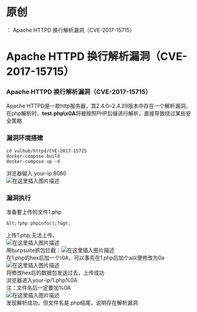 # 原创
：  Apache HTTPD 换行解析漏洞（CVE-2017-15715）

# Apache HTTPD 换行解析漏洞（CVE-2017-15715）

### Apache HTTPD 换行解析漏洞（CVE-2017-15715）

Apache HTTPD是一款http服务器，其2.4.0~2.4.29版本中存在一个解析漏洞。<br/> 在php解析时，**test.php\x0A**将被按照PHP后缀进行解析，直接导致绕过某些安全策略

### 漏洞环境搭建

```
cd vulhub/httpd/CVE-2017-15715
docker-compose build
docker-compose up -d

```

浏览器输入 your-ip:8080<br/> <img alt="在这里插入图片描述" src="https://img-blog.csdnimg.cn/4f24171f68f24964927f11a03b180f2b.png"/>

### 漏洞执行

准备要上传的文件1.php

```
&lt;?php phpinfo();?&gt;

```

上传1.php,无法上传。<br/> <img alt="在这里插入图片描述" src="https://img-blog.csdnimg.cn/98d84cc7b71244ed81a2ccd645814af6.png"/><br/> 用burpsuite抓包拦截：<img alt="在这里插入图片描述" src="https://img-blog.csdnimg.cn/22619f6d00e64b08b7a50659ea55e3d3.png"/><br/> 在1.php的hex后加一个\0A，可以事先在1.php后加个a以便修改为0a<br/> <img alt="在这里插入图片描述" src="https://img-blog.csdnimg.cn/53e259e227c042a7b95e672a7e622c0e.png"/><br/> 将修改hex后的数据包发送过去，上传成功<br/> 浏览器进入your-ip/1.php%0A<br/> 注：文件名后一定要加%0A<br/> <img alt="在这里插入图片描述" src="https://img-blog.csdnimg.cn/f1bc62fa72b64783b9f841d70707b6bd.png"/><br/> 发现解析成功，但文件名是.php结尾，说明存在解析漏洞
